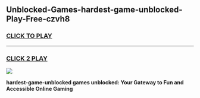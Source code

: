
## Unblocked-Games-hardest-game-unblocked-Play-Free-czvh8
<h3>
<a href="https://premium76.site?title=hardest-game-unblocked&ref=19M">CLICK TO PLAY</a></h3>
<hr>

<h3>
<a href="https://premium76.site?title=hardest-game-unblocked&ref=19M">CLICK 2 PLAY</a>
  
</h3>

<a href="https://premium76.site?title=hardest-game-unblocked&ref=19M"><img src="https://clearcache.store/games.png"></a>


**hardest-game-unblocked games unblocked: Your Gateway to Fun and Accessible Online Gaming**
